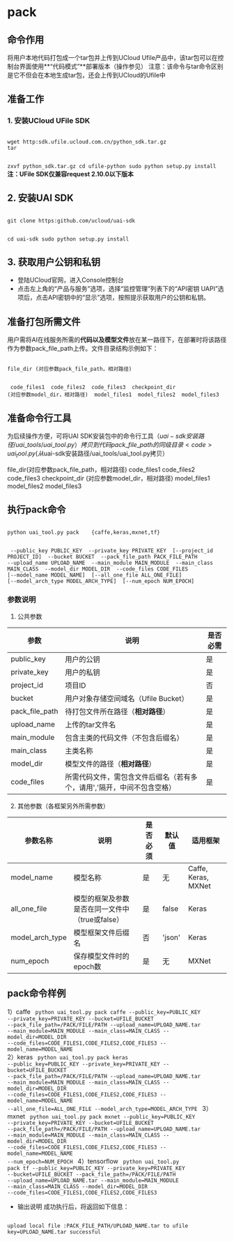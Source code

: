 

# pack
## 命令作用
将用户本地代码打包成一个tar包并上传到UCloud Ufile产品中，该tar包可以在控制台界面使用**“代码模式”**部署版本（操作参见[](uai-inference/use/oplist/deploy)） 
注意：该命令与tar命令区别是它不但会在本地生成tar包，还会上传到UCloud的Ufile中

## 准备工作
### 1. 安装UCloud UFile SDK  

<code>
wget http:sdk.ufile.ucloud.com.cn/python_sdk.tar.gz
tar

 zxvf python_sdk.tar.gz
cd ufile-python
sudo python setup.py install
</code>
**注：UFile SDK仅兼容request 2.10.0以下版本**

## 2. 安装UAI SDK

<code>
git clone https:github.com/ucloud/uai-sdk

cd uai-sdk
sudo python setup.py install
</code>

## 3. 获取用户公钥和私钥 

  * 登陆UCloud官网，进入Console控制台
  * 点击左上角的“产品与服务”选项，选择“监控管理”列表下的“API密钥 UAPI”选项后，点击API密钥中的“显示”选项，按照提示获取用户的公钥和私钥。

## 准备打包所需文件
用户需将AI在线服务所需的**代码以及模型文件**放在某一路径下，在部署时将该路径作为参数pack\_file\_path上传。文件目录结构示例如下：

<code>
file_dir (对应参数pack_file_path，相对路径)

​    code_files1
​    code_files2
​    code_files3
​    checkpoint_dir (对应参数model_dir，相对路径)
​        model_files1
​        model_files2
​        model_files3
</code>

## 准备命令行工具
为后续操作方便，可将UAI SDK安装包中的命令行工具（$uai-sdk安装路径/uai\_tools/uai\_tool.py）拷贝到代码pack\_file\_path的同级目录
<code>
uai_tool.py (从$uai-sdk安装路径/uai_tools/uai_tool.py拷贝）

file_dir(对应参数pack_file_path，相对路径)
    code_files1
    code_files2
    code_files3
    checkpoint_dir (对应参数model_dir，相对路径)
        model_files1
        model_files2
        model_files3
</code>

## 执行pack命令
<code>
python uai_tool.py pack    {caffe,keras,mxnet,tf}


​			   --public_key PUBLIC_KEY
​                           --private_key PRIVATE_KEY
​			   [--project_id PROJECT_ID]
​                           --bucket BUCKET
​                           --pack_file_path PACK_FILE_PATH
​                           --upload_name UPLOAD_NAME
​                           --main_module MAIN_MODULE 
​                           --main_class MAIN_CLASS
​                           --model_dir MODEL_DIR 
​                           --code_files CODE_FILES
​                           [--model_name MODEL_NAME]
​                           [--all_one_file ALL_ONE_FILE]
​                           [--model_arch_type MODEL_ARCH_TYPE]
​                           [--num_epoch NUM_EPOCH]
</code>

  ###  参数说明
1. 公共参数

| 参数 | 说明 | 是否必需 |
| ---- | ---- | -------- |
| public\_key       | 用户的公钥                                  | 是     |
| private\_key      | 用户的私钥                                  | 是     |
| project\_id       | 项目ID                                   | 否     |
| bucket            | 用户对象存储空间域名（Ufile Bucket）               | 是     |
| pack\_file\_path  | 待打包文件所在路径（**相对路径**）                  | 是     |
| upload\_name      | 上传的tar文件名                              | 是     |
| main\_module        | 包含主类的代码文件（不包含后缀名）                      | 是     |
| main\_class       | 主类名称                                   | 是     |
| model\_dir        | 模型文件的路径（**相对路径**）                          | 是     |
| code\_files       | 所需代码文件，需包含文件后缀名（若有多个，请用','隔开，中间不包含空格）  | 是     |

2. 其他参数（各框架另外所需参数）

| 参数名称 | 说明 | 是否必须 | 默认值 | 适用框架 |
| -------- | ---- | -------- | ------ | -------- |
| model\_name        | 模型名称                          | 是     | 无       | Caffe, Keras, MXNet  |
| all_one\_file      | 模型的框架及参数是否在同一文件中（true或false）  | 是     | false   | Keras                |
| model\_arch\_type  | 模型框架文件后缀名                     | 否     | 'json'  | Keras                |
| num\_epoch         | 保存模型文件时的epoch数                | 是     | 无       | MXNet                |

## pack命令样例
1）caffe
<code>
python uai_tool.py pack caffe --public_key=PUBLIC_KEY --private_key=PRIVATE_KEY --bucket=UFILE_BUCKET --pack_file_path=/PACK/FILE/PATH --upload_name=UPLOAD_NAME.tar --main_module=MAIN_MODULE --main_class=MAIN_CLASS --model_dir=MODEL_DIR --code_files=CODE_FILES1,CODE_FILES2,CODE_FILES3 --model_name=MODEL_NAME
</code>
2）keras
<code>
python uai_tool.py pack keras --public_key=PUBLIC_KEY --private_key=PRIVATE_KEY --bucket=UFILE_BUCKET --pack_file_path=/PACK/FILE/PATH --upload_name=UPLOAD_NAME.tar --main_module=MAIN_MODULE --main_class=MAIN_CLASS --model_dir=MODEL_DIR --code_files=CODE_FILES1,CODE_FILES2,CODE_FILES3 --model_name=MODEL_NAME --all_one_file=ALL_ONE_FILE --model_arch_type=MODEL_ARCH_TYPE
</code>
3）mxnet
<code>
python uai_tool.py pack mxnet --public_key=PUBLIC_KEY --private_key=PRIVATE_KEY --bucket=UFILE_BUCKET --pack_file_path=/PACK/FILE/PATH --upload_name=UPLOAD_NAME.tar --main_module=MAIN_MODULE --main_class=MAIN_CLASS --model_dir=MODEL_DIR --code_files=CODE_FILES1,CODE_FILES2,CODE_FILES3 --model_name=MODEL_NAME --num_epoch=NUM_EPOCH
</code>
4）tensorflow
<code>
python uai_tool.py pack tf --public_key=PUBLIC_KEY --private_key=PRIVATE_KEY --bucket=UFILE_BUCKET --pack_file_path=/PACK/FILE/PATH --upload_name=UPLOAD_NAME.tar --main_module=MAIN_MODULE --main_class=MAIN_CLASS --model_dir=MODEL_DIR --code_files=CODE_FILES1,CODE_FILES2,CODE_FILES3
</code>
  * 输出说明
成功执行后，将返回如下信息：
<code>
upload local file :PACK_FILE_PATH/UPLOAD_NAME.tar to ufile key=UPLOAD_NAME.tar successful
</code>

